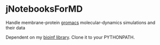 # jNotebooksForMD
Handle membrane-protein [gromacs](https://gitlab.com/gromacs) molecular-dynamics simulations and their data

Dependent on my [bioinf library](https://github.com/jruhym/bioinf.git). Clone it to your PYTHONPATH.
